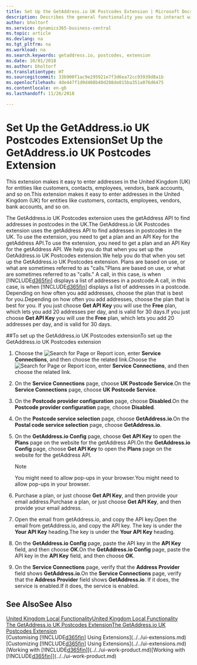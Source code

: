 ```yaml
---
title: Set Up the GetAddress.io UK Postcodes Extension | Microsoft Docs
description: Describes the general functionality you use to interact with data in Business Central, such as entering values, sorting data, and changing views.
author: bholtorf
ms.service: dynamics365-business-central
ms.topic: article
ms.devlang: na
ms.tgt_pltfrm: na
ms.workload: na
ms.search.keywords: getaddress.io, postcodes, extension
ms.date: 10/01/2018
ms.author: bholtorf
ms.translationtype: HT
ms.sourcegitcommit: 33b900f1ac9e295921e7f3d6ea72cc93939d8a1b
ms.openlocfilehash: 4de447f1d9d408b40d208de815ba351a076d6475
ms.contentlocale: en-gb
ms.lasthandoff: 11/26/2018

---
```

# <a name="set-up-the-getaddressio-uk-postcodes-extension"></a><span data-ttu-id="a9846-103">Set Up the GetAddress.io UK Postcodes Extension</span><span class="sxs-lookup"><span data-stu-id="a9846-103">Set Up the GetAddress.io UK Postcodes Extension</span></span>
<span data-ttu-id="a9846-104">This extension makes it easy to enter addresses in the United Kingdom (UK) for entities like customers, contacts, employees, vendors, bank accounts, and so on.</span><span class="sxs-lookup"><span data-stu-id="a9846-104">This extension makes it easy to enter addresses in the United Kingdom (UK) for entities like customers, contacts, employees, vendors, bank accounts, and so on.</span></span>

<span data-ttu-id="a9846-105">The GetAddress.io UK Postcodes extension uses the getAddress API to find addresses in postcodes in the UK.</span><span class="sxs-lookup"><span data-stu-id="a9846-105">The GetAddress.io UK Postcodes extension uses the getAddress API to find addresses in postcodes in the UK.</span></span> <span data-ttu-id="a9846-106">To use the extension, you need to get a plan and an API Key for the getAddress API.</span><span class="sxs-lookup"><span data-stu-id="a9846-106">To use the extension, you need to get a plan and an API Key for the getAddress API.</span></span> <span data-ttu-id="a9846-107">We help you do that when you set up the GetAddress.io UK Postcodes extension.</span><span class="sxs-lookup"><span data-stu-id="a9846-107">We help you do that when you set up the GetAddress.io UK Postcodes extension.</span></span> <span data-ttu-id="a9846-108">Plans are based on use, or what are sometimes referred to as "calls."</span><span class="sxs-lookup"><span data-stu-id="a9846-108">Plans are based on use, or what are sometimes referred to as "calls."</span></span> <span data-ttu-id="a9846-109">A call, in this case, is when [!INCLUDE[d365fin](../../includes/d365fin_md.md)] displays a list of addresses in a postcode.</span><span class="sxs-lookup"><span data-stu-id="a9846-109">A call, in this case, is when [!INCLUDE[d365fin](../../includes/d365fin_md.md)] displays a list of addresses in a postcode.</span></span> <span data-ttu-id="a9846-110">Depending on how often you add addresses, choose the plan that is best for you.</span><span class="sxs-lookup"><span data-stu-id="a9846-110">Depending on how often you add addresses, choose the plan that is best for you.</span></span> <span data-ttu-id="a9846-111">If you just choose **Get API Key** you will use the **Free** plan, which lets you add 20 addresses per day, and is valid for 30 days.</span><span class="sxs-lookup"><span data-stu-id="a9846-111">If you just choose **Get API Key** you will use the **Free** plan, which lets you add 20 addresses per day, and is valid for 30 days.</span></span>

##<a name="to-set-up-the-getaddressio-uk-postcodes-extension"></a><span data-ttu-id="a9846-112">To set up the GetAddress.io UK Postcodes extension</span><span class="sxs-lookup"><span data-stu-id="a9846-112">To set up the GetAddress.io UK Postcodes extension</span></span>
1. <span data-ttu-id="a9846-113">Choose the ![Search for Page or Report](../../media/ui-search/search_small.png "Search for Page or Report icon") icon, enter **Service Connections**, and then choose the related link.</span><span class="sxs-lookup"><span data-stu-id="a9846-113">Choose the ![Search for Page or Report](../../media/ui-search/search_small.png "Search for Page or Report icon") icon, enter **Service Connections**, and then choose the related link.</span></span>  
2. <span data-ttu-id="a9846-114">On the **Service Connections** page, choose **UK Postcode Service**.</span><span class="sxs-lookup"><span data-stu-id="a9846-114">On the **Service Connections** page, choose **UK Postcode Service**.</span></span>
3. <span data-ttu-id="a9846-115">On the **Postcode provider configuration** page, choose **Disabled**.</span><span class="sxs-lookup"><span data-stu-id="a9846-115">On the **Postcode provider configuration** page, choose **Disabled**.</span></span>
4. <span data-ttu-id="a9846-116">On the **Postcode service selection** page, choose **GetAddress.io**.</span><span class="sxs-lookup"><span data-stu-id="a9846-116">On the **Postal code service selection** page, choose **GetAddress.io**.</span></span>
5. <span data-ttu-id="a9846-117">On the **GetAddress.io Config** page, choose **Get API Key** to open the **Plans** page on the website for the getAddress API.</span><span class="sxs-lookup"><span data-stu-id="a9846-117">On the **GetAddress.io Config** page, choose **Get API Key** to open the **Plans** page on the website for the getAddress API.</span></span>  

    > [!NOTE]  
    >   <span data-ttu-id="a9846-118">You might need to allow pop-ups in your browser.</span><span class="sxs-lookup"><span data-stu-id="a9846-118">You might need to allow pop-ups in your browser.</span></span>

6. <span data-ttu-id="a9846-119">Purchase a plan, or just choose **Get API Key**, and then provide your email address.</span><span class="sxs-lookup"><span data-stu-id="a9846-119">Purchase a plan, or just choose **Get API Key**, and then provide your email address.</span></span>
7. <span data-ttu-id="a9846-120">Open the email from getAddress.io, and copy the API key.</span><span class="sxs-lookup"><span data-stu-id="a9846-120">Open the email from getAddress.io, and copy the API key.</span></span> <span data-ttu-id="a9846-121">The key is under the **Your API Key** heading.</span><span class="sxs-lookup"><span data-stu-id="a9846-121">The key is under the **Your API Key** heading.</span></span>
8. <span data-ttu-id="a9846-122">On the **GetAddress.io Config** page, paste the API key in the **API Key** field, and then choose **OK**.</span><span class="sxs-lookup"><span data-stu-id="a9846-122">On the **GetAddress.io Config** page, paste the API key in the **API Key** field, and then choose **OK**.</span></span>
9. <span data-ttu-id="a9846-123">On the **Service Connections** page, verify that the **Address Provider** field shows **GetAddress.io**.</span><span class="sxs-lookup"><span data-stu-id="a9846-123">On the **Service Connections** page, verify that the **Address Provider** field shows **GetAddress.io**.</span></span> <span data-ttu-id="a9846-124">If it does, the service is enabled.</span><span class="sxs-lookup"><span data-stu-id="a9846-124">If it does, the service is enabled.</span></span>

## <a name="see-also"></a><span data-ttu-id="a9846-125">See Also</span><span class="sxs-lookup"><span data-stu-id="a9846-125">See Also</span></span>
[<span data-ttu-id="a9846-126">United Kingdom Local Functionality</span><span class="sxs-lookup"><span data-stu-id="a9846-126">United Kingdom Local Functionality</span></span>](united-kingdom-local-functionality.md)  
[<span data-ttu-id="a9846-127">The GetAddress.io UK Postcodes Extension</span><span class="sxs-lookup"><span data-stu-id="a9846-127">The GetAddress.io UK Postcodes Extension</span></span>](../../ui-extensions-getaddressio.md)  
<span data-ttu-id="a9846-128">[Customising [!INCLUDE[d365fin](../../includes/d365fin_md.md)] Using Extensions](../../ui-extensions.md)</span><span class="sxs-lookup"><span data-stu-id="a9846-128">[Customizing [!INCLUDE[d365fin](../../includes/d365fin_md.md)] Using Extensions](../../ui-extensions.md)</span></span>  
<span data-ttu-id="a9846-129">[Working with [!INCLUDE[d365fin](../../includes/d365fin_md.md)]](../../ui-work-product.md)</span><span class="sxs-lookup"><span data-stu-id="a9846-129">[Working with [!INCLUDE[d365fin](../../includes/d365fin_md.md)]](../../ui-work-product.md)</span></span>  


